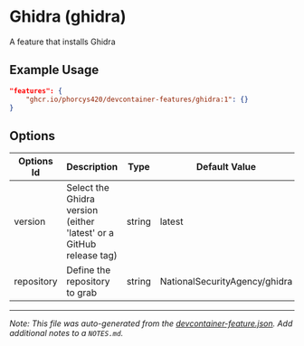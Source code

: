 
# Ghidra (ghidra)

A feature that installs Ghidra

## Example Usage

```json
"features": {
    "ghcr.io/phorcys420/devcontainer-features/ghidra:1": {}
}
```

## Options

| Options Id | Description | Type | Default Value |
|-----|-----|-----|-----|
| version | Select the Ghidra version (either 'latest' or a GitHub release tag) | string | latest |
| repository | Define the repository to grab | string | NationalSecurityAgency/ghidra |



---

_Note: This file was auto-generated from the [devcontainer-feature.json](https://github.com/phorcys420/devcontainer-features/blob/main/src/ghidra/devcontainer-feature.json).  Add additional notes to a `NOTES.md`._
